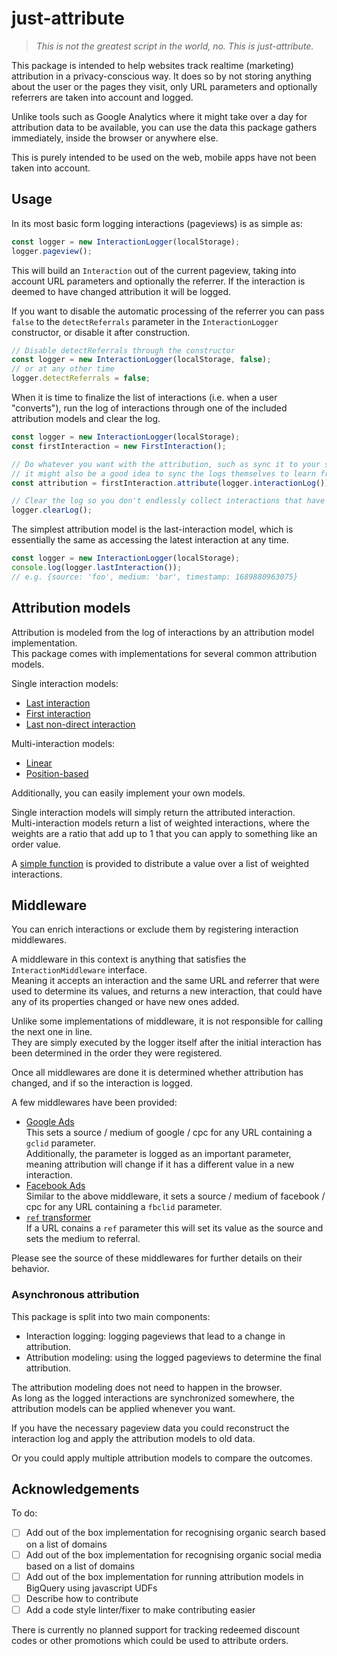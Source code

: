 # just-attribute

> _This is not the greatest script in the world, no. This is just-attribute._

This package is intended to help websites track realtime (marketing) attribution in a privacy-conscious way.
It does so by not storing anything about the user or the pages they visit,
only URL parameters and optionally referrers are taken into account and logged.

Unlike tools such as Google Analytics where it might take over a day for attribution data to be available,
you can use the data this package gathers immediately, inside the browser or anywhere else.

This is purely intended to be used on the web, mobile apps have not been taken into account. 

## Usage

In its most basic form logging interactions (pageviews) is as simple as:

```javascript
const logger = new InteractionLogger(localStorage);
logger.pageview();
```

This will build an `Interaction` out of the current pageview, taking into account URL parameters and optionally the referrer.
If the interaction is deemed to have changed attribution it will be logged.

If you want to disable the automatic processing of the referrer
you can pass `false` to the `detectReferrals` parameter in the `InteractionLogger` constructor, or disable it after construction.

```javascript
// Disable detectReferrals through the constructor
const logger = new InteractionLogger(localStorage, false);
// or at any other time
logger.detectReferrals = false;
```

When it is time to finalize the list of interactions (i.e. when a user "converts"),
run the log of interactions through one of the included attribution models and clear the log.

```javascript
const logger = new InteractionLogger(localStorage);
const firstInteraction = new FirstInteraction();

// Do whatever you want with the attribution, such as sync it to your server
// it might also be a good idea to sync the logs themselves to learn from them or to debug attribution
const attribution = firstInteraction.attribute(logger.interactionLog());

// Clear the log so you don't endlessly collect interactions that have already been attributed
logger.clearLog();
```

The simplest attribution model is the last-interaction model, 
which is essentially the same as accessing the latest interaction at any time.

```javascript
const logger = new InteractionLogger(localStorage);
console.log(logger.lastInteraction());
// e.g. {source: 'foo', medium: 'bar', timestamp: 1689880963075}
```

## Attribution models

Attribution is modeled from the log of interactions by an attribution model implementation.  
This package comes with implementations for several common attribution models.

Single interaction models:
* [Last interaction](src/AttributionModels/LastInteraction.ts)
* [First interaction](src/AttributionModels/FirstInteraction.ts)
* [Last non-direct interaction](src/AttributionModels/LastNonDirectInteraction.ts)

Multi-interaction models:
* [Linear](src/AttributionModels/Linear.ts)
* [Position-based](src/AttributionModels/PositionBased.ts)

Additionally, you can easily implement your own models.

Single interaction models will simply return the attributed interaction.  
Multi-interaction models return a list of weighted interactions, where the weights are a ratio that add up to 1 
that you can apply to something like an order value.

A [simple function](src/distributeValue.ts) is provided to distribute a value over a list of weighted interactions.

## Middleware

You can enrich interactions or exclude them by registering interaction middlewares.

A middleware in this context is anything that satisfies the `InteractionMiddleware` interface.  
Meaning it accepts an interaction and the same URL and referrer that were used to determine its values, 
and returns a new interaction, that could have any of its properties changed or have new ones added.

Unlike some implementations of middleware, it is not responsible for calling the next one in line.  
They are simply executed by the logger itself after the initial interaction has been determined in the order they were registered.

Once all middlewares are done it is determined whether attribution has changed, and if so the interaction is logged.

A few middlewares have been provided:
* [Google Ads](src/InteractionMiddlewares/GoogleAdsMiddleware.ts)  
  This sets a source / medium of google / cpc for any URL containing a `gclid` parameter.  
  Additionally, the parameter is logged as an important parameter, meaning attribution will change if it has a different value in a new interaction.
* [Facebook Ads](src/InteractionMiddlewares/FacebookAdsMiddleware.ts)  
  Similar to the above middleware, it sets a source / medium of facebook / cpc for any URL containing a `fbclid` parameter.
* [`ref` transformer](src/InteractionMiddlewares/RefMiddleware.ts)  
  If a URL conains a `ref` parameter this will set its value as the source and sets the medium to referral.

Please see the source of these middlewares for further details on their behavior.

### Asynchronous attribution

This package is split into two main components:
* Interaction logging: logging pageviews that lead to a change in attribution.
* Attribution modeling: using the logged pageviews to determine the final attribution.

The attribution modeling does not need to happen in the browser.  
As long as the logged interactions are synchronized somewhere, the attribution models can be applied whenever you want.

If you have the necessary pageview data you could reconstruct the interaction log and apply the attribution models to old data.

Or you could apply multiple attribution models to compare the outcomes.

## Acknowledgements

To do:  
- [ ] Add out of the box implementation for recognising organic search based on a list of domains
- [ ] Add out of the box implementation for recognising organic social media based on a list of domains
- [ ] Add out of the box implementation for running attribution models in BigQuery using javascript UDFs
- [ ] Describe how to contribute
- [ ] Add a code style linter/fixer to make contributing easier

There is currently no planned support for tracking redeemed discount codes or other promotions which could be used to attribute orders.
